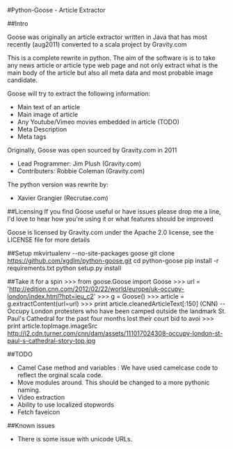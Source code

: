 #Python-Goose - Article Extractor

##Intro


Goose was originally an article extractor written in Java that has most recently (aug2011) converted to a scala project by Gravity.com

This is a complete rewrite in python. The aim of the software is is to take any news article or article type web page and not only extract what is the main body of the article but also all meta data and most probable image candidate.

Goose will try to extract the following information:

 - Main text of an article
 - Main image of article
 - Any Youtube/Vimeo movies embedded in article (TODO)
 - Meta Description
 - Meta tags


Originally, Goose was open sourced by Gravity.com in 2011

 - Lead Programmer: Jim Plush (Gravity.com)
 - Contributers: Robbie Coleman (Gravity.com)

The python version was rewrite by:

 - Xavier Grangier (Recrutae.com)

##Licensing
If you find Goose useful or have issues please drop me a line, I'd love to hear how you're using it or what features should be improved

Goose is licensed by Gravity.com under the Apache 2.0 license, see the LICENSE file for more details

##Setup
    mkvirtualenv --no-site-packages goose
    git clone https://github.com/xgdlm/python-goose.git
    cd python-goose
    pip install -r requirements.txt
    python setup.py install
    
    
    

##Take it for a spin
    >>> from goose.Goose import Goose
    >>> url = 'http://edition.cnn.com/2012/02/22/world/europe/uk-occupy-london/index.html?hpt=ieu_c2'
    >>> g = Goose()
    >>> article = g.extractContent(url=url)
    >>> print article.cleanedArticleText[:150]
    (CNN) -- Occupy London protesters who have been camped outside the landmark St. Paul's Cathedral for the past four months lost their court bid to avoi
    >>> print article.topImage.imageSrc
    http://i2.cdn.turner.com/cnn/dam/assets/111017024308-occupy-london-st-paul-s-cathedral-story-top.jpg


##TODO
  - Camel Case method and variables : We have used camelcase code to reflect the orginal scala code.
  - Move modules around.
    This should be changed to a more pythonic naming.
  - Video extraction
  - Ability to use localized stopwords
  - Fetch faveicon 

##Known issues
  - There is some issue with unicode URLs.